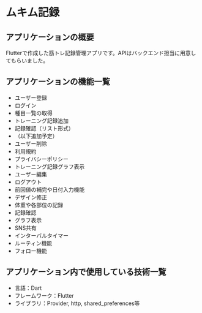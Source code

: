 # ムキム記録

## アプリケーションの概要

Flutterで作成した筋トレ記録管理アプリです。APIはバックエンド担当に用意してもらいました。

## アプリケーションの機能一覧

- ユーザー登録
- ログイン
- 種目一覧の取得
- トレーニング記録追加
- 記録確認（リスト形式）
- （以下追加予定）
- ユーザー削除
- 利用規約
- プライバシーポリシー
- トレーニング記録グラフ表示
- ユーザー編集
- ログアウト
- 前回値の補完や日付入力機能
- デザイン修正
- 体重や各部位の記録
- 記録確認
- グラフ表示
- SNS共有
- インターバルタイマー
- ルーティン機能
- フォロー機能

## アプリケーション内で使用している技術一覧

- 言語：Dart
- フレームワーク：Flutter
- ライブラリ：Provider, http, shared_preferences等